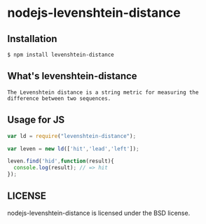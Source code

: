# nodejs-levenshtein-distance

## Installation

    $ npm install levenshtein-distance

## What's levenshtein-distance

	The Levenshtein distance is a string metric for measuring the difference between two sequences.

## Usage for JS

```javascript
var ld = require("levenshtein-distance");

var leven = new ld(['hit','lead','left']);

leven.find('hid',function(result){
  console.log(result); // => hit
});

```

## LICENSE

nodejs-levenshtein-distance is licensed under the BSD license.